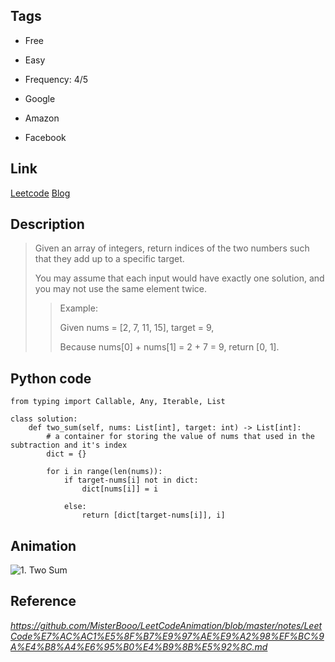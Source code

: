 ## Tags
- Free
- Easy
- Frequency: 4/5

- Google
- Amazon
- Facebook

## Link
[Leetcode](https://leetcode.com/problems/two-sum/)
[Blog](http://206.81.6.248:12306/leetcode/two-sum/description)

## Description

>Given an array of integers, return indices of the two numbers such that they add up to a specific target.
>
>You may assume that each input would have exactly one solution, and you may not use the same element twice.
>
>>Example:
>>
>>Given nums = [2, 7, 11, 15], target = 9,
>>
>>Because nums[0] + nums[1] = 2 + 7 = 9,
>>return [0, 1].


## Python code
```
from typing import Callable, Any, Iterable, List

class solution:
    def two_sum(self, nums: List[int], target: int) -> List[int]:
        # a container for storing the value of nums that used in the subtraction and it's index
        dict = {}

        for i in range(len(nums)):
            if target-nums[i] not in dict:
                dict[nums[i]] = i

            else:
                return [dict[target-nums[i]], i]
```

## Animation
![1. Two Sum](https://camo.githubusercontent.com/29a0c9632dec1ab5233d23ea43c3da7b3ab6008a/68747470733a2f2f6275636b65742d313235373132363534392e636f732e61702d6775616e677a686f752e6d7971636c6f75642e636f6d2f32303138313032383232313035352e676966)

## Reference
*https://github.com/MisterBooo/LeetCodeAnimation/blob/master/notes/LeetCode%E7%AC%AC1%E5%8F%B7%E9%97%AE%E9%A2%98%EF%BC%9A%E4%B8%A4%E6%95%B0%E4%B9%8B%E5%92%8C.md*